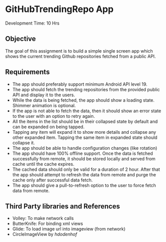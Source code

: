 # GitHubTrendingRepo App 
Development Time: 10 Hrs

## Objective
The goal of this assignment is to build a simple single screen app which shows the current trending
Github repositories fetched from a public API.

## Requirements
- The app should preferably support minimum Android API level 19.
- The app should fetch the trending repositories from the provided public API and display it to the
users.
- While the data is being fetched, the app should show a loading state. Shimmer animation is
optional.
- If the app is not able to fetch the data, then it should show an error state to the user with an
option to retry again.
- All the items in the list should be in their collapsed state by default and can be expanded on
being tapped.
- Tapping any item will expand it to show more details and collapse any other expanded item.
Tapping the same item in expanded state should collapse it.
- The app should be able to handle configuration changes (like rotation)
- The app should have 100% offline support. Once the data is fetched successfully from remote, it
should be stored locally and served from cache until the cache expires.
- The cached data should only be valid for a duration of 2 hour. After that the app should attempt
to refresh the data from remote and purge the cache only after successful data fetch.
- The app should give a pull-to-refresh option to the user to force fetch data from remote.

## Third Party libraries and References
- Volley: To make network calls
- ButterKnife: For binding xml views
- Glide: To load image url into imageview (from network)
- CircleImageView by *hdodenhof*
